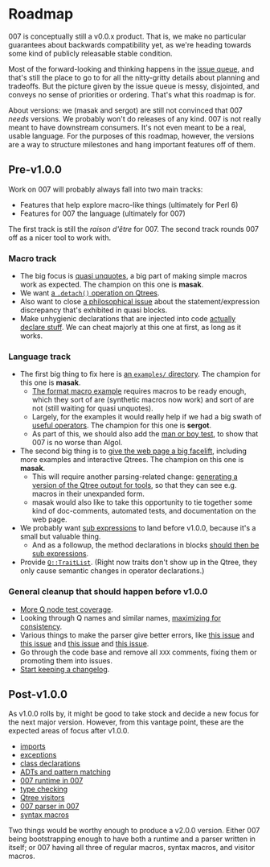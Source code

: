 # Roadmap

007 is conceptually still a v0.0.x product. That is, we make no particular
guarantees about backwards compatibility yet, as we're heading towards some
kind of publicly releasable stable condition.

Most of the forward-looking and thinking happens in the [issue
queue](https://github.com/masak/007/issues), and that's still the place to go
to for all the nitty-gritty details about planning and tradeoffs. But the
picture given by the issue queue is messy, disjointed, and conveys no sense of
priorities or ordering. That's what this roadmap is for.

About versions: we (masak and sergot) are still not convinced that 007 *needs*
versions. We probably won't do releases of any kind. 007 is not really meant to
have downstream consumers. It's not even meant to be a real, usable language.
For the purposes of this roadmap, however, the versions are a way to structure
milestones and hang important features off of them.

## Pre-v1.0.0

Work on 007 will probably always fall into two main tracks:

* Features that help explore macro-like things (ultimately for Perl 6)
* Features for 007 the language (ultimately for 007)

The first track is still the *raison d'être* for 007. The second track rounds
007 off as a nicer tool to work with.

### Macro track

* The big focus is [quasi unquotes](https://github.com/masak/007/issues/30), a
  big part of making simple macros work as expected. The champion on this one
  is **masak**.
* We want [a `.detach()` operation on
  Qtrees](https://github.com/masak/007/issues/62).
* Also want to close [a philosophical
  issue](https://github.com/masak/007/issues/7) about the statement/expression
  discrepancy that's exhibited in quasi blocks.
* Make unhygienic declarations that are injected into code [actually declare
  stuff](https://github.com/masak/007/issues/88). We can cheat majorly at this
  one at first, as long as it works.

### Language track

* The first big thing to fix here is [an `examples/`
  directory](https://github.com/masak/007/issues/54). The champion for this one
  is **masak**.
    * [The format macro
      example](https://github.com/masak/007/issues/54#issuecomment-151440144)
      requires macros to be ready enough, which they sort of are (synthetic
      macros now work) and sort of are not (still waiting for quasi unquotes).
    * Largely, for the examples it would really help if we had a big swath of
      [useful operators](https://github.com/masak/007/issues/57). The champion
      for this one is **sergot**.
    * As part of this, we should also add the [man or boy
      test](https://github.com/masak/007/issues/22), to show that 007 is no
      worse than Algol.
* The second big thing is to [give the web page a big
  facelift](https://github.com/masak/007/issues/67), including more examples
  and interactive Qtrees. The champion on this one is **masak**.
    * This will require another parsing-related change: [generating a version
      of the Qtree output for tools](https://github.com/masak/007/issues/64),
      so that they can see e.g. macros in their unexpanded form.
    * masak would also like to take this opportunity to tie together some kind
      of doc-comments, automated tests, and documentation on the web page.
* We probably want [sub expressions](https://github.com/masak/007/issues/66) to
  land before v1.0.0, because it's a small but valuable thing.
    * And as a followup, the method declarations in blocks [should then be sub
      expressions](https://github.com/masak/007/issues/90).
* Provide [`Q::TraitList`](https://github.com/masak/007/issues/77). (Right now
  traits don't show up in the Qtree, they only cause semantic changes in
  operator declarations.)

### General cleanup that should happen before v1.0.0

* [More Q node test coverage](https://github.com/masak/007/issues/52).
* Looking through Q names and similar names, [maximizing for
  consistency](https://github.com/masak/007/issues/81).
* Various things to make the parser give better errors, like [this
  issue](https://github.com/masak/007/issues/10) and [this
  issue](https://github.com/masak/007/issues/48) and [this
  issue](https://github.com/masak/007/issues/76) and [this
  issue](https://github.com/masak/007/issues/94).
* Go through the code base and remove all `XXX` comments, fixing them or
  promoting them into issues.
* [Start keeping a changelog](http://keepachangelog.com/).

## Post-v1.0.0

As v1.0.0 rolls by, it might be good to take stock and decide a new focus for
the next major version. However, from this vantage point, these are the
expected areas of focus after v1.0.0.

* [imports](https://github.com/masak/007/issues/53)
* [exceptions](https://github.com/masak/007/issues/65)
* [class declarations](https://github.com/masak/007/issues/32)
* [ADTs and pattern matching](https://github.com/masak/007/issues/34)
* [007 runtime in 007](https://github.com/masak/007/issues/51)
* [type checking](https://github.com/masak/007/issues/33)
* [Qtree visitors](https://github.com/masak/007/issues/26)
* [007 parser in 007](https://github.com/masak/007/issues/38)
* [syntax macros](https://github.com/masak/007/issues/80)

Two things would be worthy enough to produce a v2.0.0 version. Either 007 being
bootstrapping enough to have both a runtime and a parser written in itself; or
007 having all three of regular macros, syntax macros, and visitor macros.
